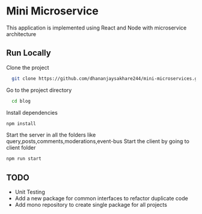 # Mini Microservice

This application is implemented using React and Node with microservice architecture

## Run Locally

Clone the project

```bash
  git clone https://github.com/dhananjaysakhare244/mini-microservices.git
```

Go to the project directory

```bash
  cd blog
```

Install dependencies

```bash
npm install
```

Start the server in all the folders like query,posts,comments,moderations,event-bus
Start the client by going to client folder

```bash
npm run start
```

## TODO

- Unit Testing
- Add a new package for common interfaces to refactor duplicate code
- Add mono repository to create single package for all projects
